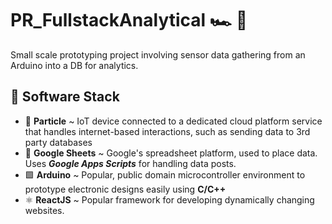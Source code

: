 # PR_FullstackAnalytical 🏎 🔎

Small scale prototyping project involving sensor data gathering from an Arduino into a DB for analytics.


## 🚀 Software Stack

- 🔷 **Particle** ~ IoT device connected to a dedicated cloud platform service that handles internet-based interactions, such as sending data to 3rd party databases
- 📄 **Google Sheets** ~ Google's spreadsheet platform, used to place data. Uses ___Google Apps Scripts___ for handling data posts.
- 🟩 **Arduino** ~ Popular, public domain microcontroller environment to prototype electronic designs easily using **C/C++**
- ⚛ **ReactJS** ~ Popular framework for developing dynamically changing websites.